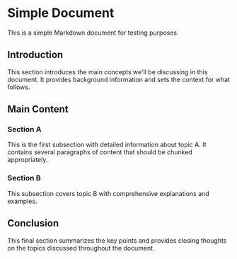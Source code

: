 # Simple Document

This is a simple Markdown document for testing purposes.

## Introduction

This section introduces the main concepts we'll be discussing in this document. It provides background information and sets the context for what follows.

## Main Content

### Section A

This is the first subsection with detailed information about topic A. It contains several paragraphs of content that should be chunked appropriately.

### Section B

This subsection covers topic B with comprehensive explanations and examples.

## Conclusion

This final section summarizes the key points and provides closing thoughts on the topics discussed throughout the document.
